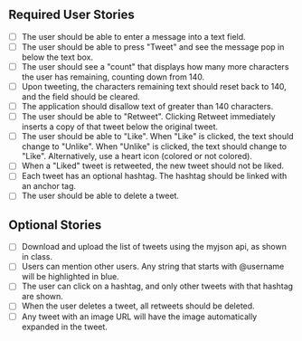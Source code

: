 ## Required User Stories

- [ ] The user should be able to enter a message into a text field.
- [ ] The user should be able to press "Tweet" and see the message pop in below the text box.
- [ ] The user should see a "count" that displays how many more characters the user has remaining, counting down from 140.
- [ ] Upon tweeting, the characters remaining text should reset back to 140, and the field should be cleared.
- [ ] The application should disallow text of greater than 140 characters.
- [ ] The user should be able to "Retweet". Clicking Retweet immediately inserts a copy of that tweet below the original tweet.
- [ ] The user should be able to "Like". When "Like" is clicked, the text should change to "Unlike". When "Unlike" is clicked, the text should change to "Like". Alternatively, use a heart icon (colored or not colored).
- [ ] When a "Liked" tweet is retweeted, the new tweet should not be liked.
- [ ] Each tweet has an optional hashtag. The hashtag should be linked with an anchor tag.
- [ ] The user should be able to delete a tweet.

## Optional Stories

- [ ] Download and upload the list of tweets using the myjson api, as shown in class.
- [ ] Users can mention other users. Any string that starts with @username will be highlighted in blue.
- [ ] The user can click on a hashtag, and only other tweets with that hashtag are shown.
- [ ] When the user deletes a tweet, all retweets should be deleted.
- [ ] Any tweet with an image URL will have the image automatically expanded in the tweet.

